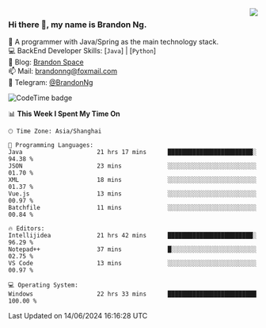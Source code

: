 <img  align="right" src="https://github-readme-stats-brandon0824.vercel.app/api/top-langs/?username=brandon0824&layout=compact">

### Hi there 👋, my name is Brandon Ng.

🌱 A programmer with Java/Spring as the main technology stack.  
💻 BackEnd Developer Skills: [`Java`] | [`Python`]  
📝 Blog: [Brandon Space](https://brandonng.tech)  
📫 Mail: brandonng@foxmail.com  
📰 Telegram: [@BrandonNg](https://t.me/BrandonNg24)  

![CodeTime badge](https://img.shields.io/endpoint?style=flat-square&url=https%3A%2F%2Fapi.codetime.dev%2Fshield%3Fid%3D128%26project%3D%26in%3D604800000)

<!--START_SECTION:waka-->
📊 **This Week I Spent My Time On** 

```text
🕑︎ Time Zone: Asia/Shanghai

💬 Programming Languages: 
Java                     21 hrs 17 mins      ████████████████████████░   94.38 % 
JSON                     23 mins             ░░░░░░░░░░░░░░░░░░░░░░░░░   01.70 % 
XML                      18 mins             ░░░░░░░░░░░░░░░░░░░░░░░░░   01.37 % 
Vue.js                   13 mins             ░░░░░░░░░░░░░░░░░░░░░░░░░   00.97 % 
Batchfile                11 mins             ░░░░░░░░░░░░░░░░░░░░░░░░░   00.84 % 

🔥 Editors: 
Intellijidea             21 hrs 42 mins      ████████████████████████░   96.29 % 
Notepad++                37 mins             █░░░░░░░░░░░░░░░░░░░░░░░░   02.75 % 
VS Code                  13 mins             ░░░░░░░░░░░░░░░░░░░░░░░░░   00.97 % 

💻 Operating System: 
Windows                  22 hrs 33 mins      █████████████████████████   100.00 % 
```


 Last Updated on 14/06/2024 16:16:28 UTC
<!--END_SECTION:waka-->
